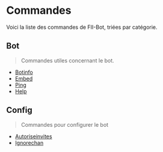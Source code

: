 # Commandes
Voici la liste des commandes de FII-Bot, triées par catégorie.

## Bot
> Commandes utiles concernant le bot.
- [Botinfo](bot/botinfo.md)
- [Embed](bot/embed.md)
- [Ping](bot/ping.md)
- [Help](bot/help.md)

## Config
> Commandes pour configurer le bot
- [Autoriseinvites](config/autoriseinvites.md)
- [Ignorechan](config/ignorechan.md)